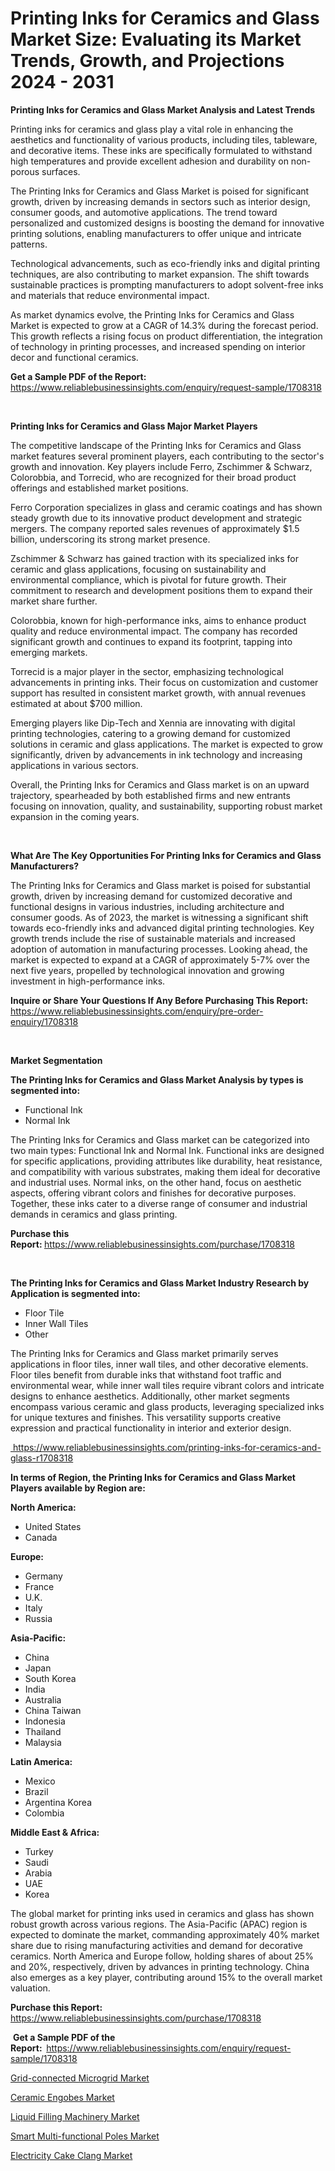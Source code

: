 <p><h1>Printing Inks for Ceramics and Glass Market Size: Evaluating its Market Trends, Growth, and Projections 2024 - 2031</h1></p><p><strong>Printing Inks for Ceramics and Glass Market Analysis and Latest Trends</strong></p>
<p><p>Printing inks for ceramics and glass play a vital role in enhancing the aesthetics and functionality of various products, including tiles, tableware, and decorative items. These inks are specifically formulated to withstand high temperatures and provide excellent adhesion and durability on non-porous surfaces.</p><p>The Printing Inks for Ceramics and Glass Market is poised for significant growth, driven by increasing demands in sectors such as interior design, consumer goods, and automotive applications. The trend toward personalized and customized designs is boosting the demand for innovative printing solutions, enabling manufacturers to offer unique and intricate patterns. </p><p>Technological advancements, such as eco-friendly inks and digital printing techniques, are also contributing to market expansion. The shift towards sustainable practices is prompting manufacturers to adopt solvent-free inks and materials that reduce environmental impact. </p><p>As market dynamics evolve, the Printing Inks for Ceramics and Glass Market is expected to grow at a CAGR of 14.3% during the forecast period. This growth reflects a rising focus on product differentiation, the integration of technology in printing processes, and increased spending on interior decor and functional ceramics.</p></p>
<p><strong>Get a Sample PDF of the Report:&nbsp;</strong> <a href="https://www.reliablebusinessinsights.com/enquiry/request-sample/1708318?utm_campaign=96&utm_medium=2&utm_source=Github&utm_content=ia&utm_term=07102024&utm_id=printing-inks-for-ceramics-and-glass">https://www.reliablebusinessinsights.com/enquiry/request-sample/1708318</a></p>
<p>&nbsp;</p>
<p><strong>Printing Inks for Ceramics and Glass Major Market Players</strong></p>
<p><p>The competitive landscape of the Printing Inks for Ceramics and Glass market features several prominent players, each contributing to the sector's growth and innovation. Key players include Ferro, Zschimmer & Schwarz, Colorobbia, and Torrecid, who are recognized for their broad product offerings and established market positions.</p><p>Ferro Corporation specializes in glass and ceramic coatings and has shown steady growth due to its innovative product development and strategic mergers. The company reported sales revenues of approximately $1.5 billion, underscoring its strong market presence.</p><p>Zschimmer & Schwarz has gained traction with its specialized inks for ceramic and glass applications, focusing on sustainability and environmental compliance, which is pivotal for future growth. Their commitment to research and development positions them to expand their market share further.</p><p>Colorobbia, known for high-performance inks, aims to enhance product quality and reduce environmental impact. The company has recorded significant growth and continues to expand its footprint, tapping into emerging markets.</p><p>Torrecid is a major player in the sector, emphasizing technological advancements in printing inks. Their focus on customization and customer support has resulted in consistent market growth, with annual revenues estimated at about $700 million.</p><p>Emerging players like Dip-Tech and Xennia are innovating with digital printing technologies, catering to a growing demand for customized solutions in ceramic and glass applications. The market is expected to grow significantly, driven by advancements in ink technology and increasing applications in various sectors.</p><p>Overall, the Printing Inks for Ceramics and Glass market is on an upward trajectory, spearheaded by both established firms and new entrants focusing on innovation, quality, and sustainability, supporting robust market expansion in the coming years.</p></p>
<p>&nbsp;</p>
<p><strong>What Are The Key Opportunities For Printing Inks for Ceramics and Glass Manufacturers?</strong></p>
<p><p>The Printing Inks for Ceramics and Glass market is poised for substantial growth, driven by increasing demand for customized decorative and functional designs in various industries, including architecture and consumer goods. As of 2023, the market is witnessing a significant shift towards eco-friendly inks and advanced digital printing technologies. Key growth trends include the rise of sustainable materials and increased adoption of automation in manufacturing processes. Looking ahead, the market is expected to expand at a CAGR of approximately 5-7% over the next five years, propelled by technological innovation and growing investment in high-performance inks.</p></p>
<p><strong>Inquire or Share Your Questions If Any Before Purchasing This Report:</strong> <a href="https://www.reliablebusinessinsights.com/enquiry/pre-order-enquiry/1708318?utm_campaign=96&utm_medium=2&utm_source=Github&utm_content=ia&utm_term=07102024&utm_id=printing-inks-for-ceramics-and-glass">https://www.reliablebusinessinsights.com/enquiry/pre-order-enquiry/1708318</a></p>
<p>&nbsp;</p>
<p><strong>Market Segmentation</strong></p>
<p><strong>The Printing Inks for Ceramics and Glass Market Analysis by types is segmented into:</strong></p>
<p><ul><li>Functional Ink</li><li>Normal Ink</li></ul></p>
<p><p>The Printing Inks for Ceramics and Glass market can be categorized into two main types: Functional Ink and Normal Ink. Functional inks are designed for specific applications, providing attributes like durability, heat resistance, and compatibility with various substrates, making them ideal for decorative and industrial uses. Normal inks, on the other hand, focus on aesthetic aspects, offering vibrant colors and finishes for decorative purposes. Together, these inks cater to a diverse range of consumer and industrial demands in ceramics and glass printing.</p></p>
<p><strong>Purchase this Report:&nbsp;</strong><a href="https://www.reliablebusinessinsights.com/purchase/1708318?utm_campaign=96&utm_medium=2&utm_source=Github&utm_content=ia&utm_term=07102024&utm_id=printing-inks-for-ceramics-and-glass">https://www.reliablebusinessinsights.com/purchase/1708318</a></p>
<p>&nbsp;</p>
<p><strong>The Printing Inks for Ceramics and Glass Market Industry Research by Application is segmented into:</strong></p>
<p><ul><li>Floor Tile</li><li>Inner Wall Tiles</li><li>Other</li></ul></p>
<p><p>The Printing Inks for Ceramics and Glass market primarily serves applications in floor tiles, inner wall tiles, and other decorative elements. Floor tiles benefit from durable inks that withstand foot traffic and environmental wear, while inner wall tiles require vibrant colors and intricate designs to enhance aesthetics. Additionally, other market segments encompass various ceramic and glass products, leveraging specialized inks for unique textures and finishes. This versatility supports creative expression and practical functionality in interior and exterior design.</p></p>
<p><a href="https://www.reliablebusinessinsights.com/printing-inks-for-ceramics-and-glass-r1708318?utm_campaign=96&utm_medium=2&utm_source=Github&utm_content=ia&utm_term=07102024&utm_id=printing-inks-for-ceramics-and-glass">&nbsp;https://www.reliablebusinessinsights.com/printing-inks-for-ceramics-and-glass-r1708318</a></p>
<p><strong>In terms of Region, the Printing Inks for Ceramics and Glass Market Players available by Region are:</strong></p>
<p>
    <p> <strong> North America: </strong>
        <ul>
            <li>United States</li>
            <li>Canada</li>
        </ul>
        </p> 
    <p> <strong> Europe: </strong>
        <ul>
            <li>Germany</li>
            <li>France</li>
            <li>U.K.</li>
            <li>Italy</li>
            <li>Russia</li>
        </ul>
        </p> 
    <p> <strong> Asia-Pacific: </strong>
        <ul>
            <li>China</li>
            <li>Japan</li>
            <li>South Korea</li>
            <li>India</li>
            <li>Australia</li>
            <li>China Taiwan</li>
            <li>Indonesia</li>
            <li>Thailand</li>
            <li>Malaysia</li>
        </ul>
        </p> 
    <p> <strong> Latin America: </strong>
        <ul>
            <li>Mexico</li>
            <li>Brazil</li>
            <li>Argentina Korea</li>
            <li>Colombia</li>
        </ul>
        </p> 
    <p> <strong> Middle East & Africa: </strong>
        <ul>
            <li>Turkey</li>
            <li>Saudi</li>
            <li>Arabia</li>
            <li>UAE</li>
            <li>Korea</li>
        </ul>
    </p>
    </p>
<p><p>The global market for printing inks used in ceramics and glass has shown robust growth across various regions. The Asia-Pacific (APAC) region is expected to dominate the market, commanding approximately 40% market share due to rising manufacturing activities and demand for decorative ceramics. North America and Europe follow, holding shares of about 25% and 20%, respectively, driven by advances in printing technology. China also emerges as a key player, contributing around 15% to the overall market valuation.</p></p>
<p><strong>Purchase this Report: </strong><a href="https://www.reliablebusinessinsights.com/purchase/1708318?utm_campaign=96&utm_medium=2&utm_source=Github&utm_content=ia&utm_term=07102024&utm_id=printing-inks-for-ceramics-and-glass">https://www.reliablebusinessinsights.com/purchase/1708318</a></p>
<p>&nbsp;<strong>Get a Sample PDF of the Report:&nbsp;&nbsp;</strong><a href="https://www.reliablebusinessinsights.com/enquiry/request-sample/1708318?utm_campaign=96&utm_medium=2&utm_source=Github&utm_content=ia&utm_term=07102024&utm_id=printing-inks-for-ceramics-and-glass">https://www.reliablebusinessinsights.com/enquiry/request-sample/1708318</a></p>
<p><strong></strong></p>
<p><p><a href="https://issuu.com/reportprime-2/docs/grid-connected-microgrid-market-siz_83b0c36a0dc339?utm_campaign=96&utm_medium=2&utm_source=Github&utm_content=ia&utm_term=07102024&utm_id=printing-inks-for-ceramics-and-glass">Grid-connected Microgrid Market</a></p><p><a href="https://github.com/GRUBBSCHARLES/Market-Research-Report-List-1/blob/main/ceramic-engobes-market.md?utm_campaign=96&utm_medium=2&utm_source=Github&utm_content=ia&utm_term=07102024&utm_id=printing-inks-for-ceramics-and-glass">Ceramic Engobes Market</a></p><p><a href="https://www.linkedin.com/pulse/liquid-filling-machinery-market-segmentation-geographical-su1xe?utm_campaign=96&utm_medium=2&utm_source=Github&utm_content=ia&utm_term=07102024&utm_id=printing-inks-for-ceramics-and-glass">Liquid Filling Machinery Market</a></p><p><a href="https://issuu.com/reportprime-2/docs/smart-multi-functional-poles-market_1c026f3da44aad?utm_campaign=96&utm_medium=2&utm_source=Github&utm_content=ia&utm_term=07102024&utm_id=printing-inks-for-ceramics-and-glass">Smart Multi-functional Poles Market</a></p><p><a href="https://www.linkedin.com/pulse/sustainability-trends-electricity-cake-clang-industry-0d2ne?utm_campaign=96&utm_medium=2&utm_source=Github&utm_content=ia&utm_term=07102024&utm_id=printing-inks-for-ceramics-and-glass">Electricity Cake Clang Market</a></p></p>